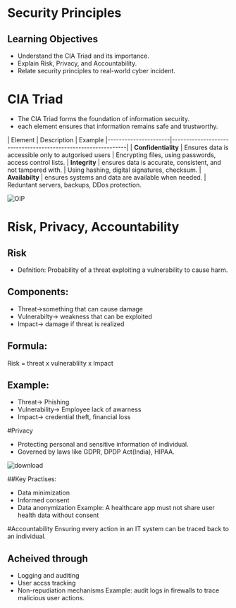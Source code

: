 # Security Principles
## Learning Objectives
- Understand the CIA Triad and its importance.
- Explain Risk, Privacy, and Accountability.
- Relate security principles to real-world cyber incident.

# CIA Triad
- The CIA Triad forms the foundation of information security.
- each element ensures that information remains safe and trustworthy.

| Element              | Description                                                  | Example
|----------------------|--------------------------------------------------------------|
| **Confidentiality**  | Ensures data is accessible only to autgorised users          | Encrypting files, using passwords, access control lists.
| **Integrity**        | ensures data is accurate, consistent, and not tampered with. | Using hashing, digital signatures, checksum.
| **Availabilty**      | ensures systems and data are available when needed.          | Reduntant servers, backups, DDos protection.

![OIP](https://github.com/user-attachments/assets/4ffce395-b03a-48d2-8f5a-bfe279ad4004)

# Risk, Privacy, Accountability
## Risk 
- Defnition: Probability of a threat exploiting a vulnerability to cause harm.
## Components:
- Threat->something that can cause damage
- Vulnerabilty-> weakness that can be exploited
- Impact-> damage if threat is realized
## Formula:
Risk = threat x vulnerablilty x Impact
## Example:
- Threat-> Phishing
- Vulnerability-> Employee lack of awarness
- Impact-> credential theft, financial loss

#Privacy
- Protecting personal and sensitive information of individual.
- Governed by laws like GDPR, DPDP Act(India), HIPAA.

![download](https://github.com/user-attachments/assets/9b2c40e3-e32a-4dad-bfef-f99545e20560)

##Key Practises:
- Data minimization
- Informed consent
- Data anonymization
Example: A healthcare app must not share user health data without consent

#Accountability
Ensuring every action in an IT system can be traced back to an individual.
## Acheived through
- Logging and auditing
- User accss tracking
- Non-repudiation mechanisms
Example: audit logs in firewalls to trace malicious user actions.





